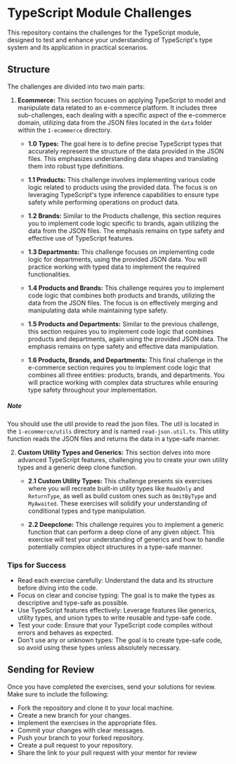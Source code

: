 # TypeScript Module Challenges

This repository contains the challenges for the TypeScript module, designed to test and enhance your understanding of TypeScript's type system and its application in practical scenarios.

## Structure

The challenges are divided into two main parts:

1.  **Ecommerce:** This section focuses on applying TypeScript to model and manipulate data related to an e-commerce platform. It includes three sub-challenges, each dealing with a specific aspect of the e-commerce domain, utilizing data from the JSON files located in the `data` folder within the `1-ecommerce` directory.

    - **1.0 Types:** The goal here is to define precise TypeScript types that accurately represent the structure of the data provided in the JSON files. This emphasizes understanding data shapes and translating them into robust type definitions.

    - **1.1 Products:** This challenge involves implementing various code logic related to products using the provided data. The focus is on leveraging TypeScript's type inference capabilities to ensure type safety while performing operations on product data.

    - **1.2 Brands:** Similar to the Products challenge, this section requires you to implement code logic specific to brands, again utilizing the data from the JSON files. The emphasis remains on type safety and effective use of TypeScript features.

    - **1.3 Departments:** This challenge focuses on implementing code logic for departments, using the provided JSON data. You will practice working with typed data to implement the required functionalities.

    - **1.4 Products and Brands:** This challenge requires you to implement code logic that combines both products and brands, utilizing the data from the JSON files. The focus is on effectively merging and manipulating data while maintaining type safety.

    - **1.5 Products and Departments:** Similar to the previous challenge, this section requires you to implement code logic that combines products and departments, again using the provided JSON data. The emphasis remains on type safety and effective data manipulation.

    - **1.6 Products, Brands, and Departments:** This final challenge in the e-commerce section requires you to implement code logic that combines all three entities: products, brands, and departments. You will practice working with complex data structures while ensuring type safety throughout your implementation.

##### Note

You should use the util provide to read the json files. The util is located in the `1-ecommerce/utils` directory and is named `read-json.util.ts`. This utility function reads the JSON files and returns the data in a type-safe manner.

2.  **Custom Utility Types and Generics:** This section delves into more advanced TypeScript features, challenging you to create your own utility types and a generic deep clone function.

    - **2.1 Custom Utility Types:** This challenge presents six exercises where you will recreate built-in utility types like `ReadOnly` and `ReturnType`, as well as build custom ones such as `OmitByType` and `MyAwaited`. These exercises will solidify your understanding of conditional types and type manipulation.

    - **2.2 Deepclone:** This challenge requires you to implement a generic function that can perform a deep clone of any given object. This exercise will test your understanding of generics and how to handle potentially complex object structures in a type-safe manner.

### Tips for Success

- Read each exercise carefully: Understand the data and its structure before diving into the code.
- Focus on clear and concise typing: The goal is to make the types as descriptive and type-safe as possible.
- Use TypeScript features effectively: Leverage features like generics, utility types, and union types to write reusable and type-safe code.
- Test your code: Ensure that your TypeScript code compiles without errors and behaves as expected.
- Don't use any or unknown types: The goal is to create type-safe code, so avoid using these types unless absolutely necessary.

## Sending for Review

Once you have completed the exercises, send your solutions for review. Make sure to include the following:

- Fork the repository and clone it to your local machine.
- Create a new branch for your changes.
- Implement the exercises in the appropriate files.
- Commit your changes with clear messages.
- Push your branch to your forked repository.
- Create a pull request to your repository.
- Share the link to your pull request with your mentor for review
